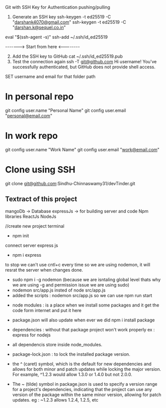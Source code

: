 Git with SSH Key for Authentication pushing/pulling

1. Generate an SSH key
ssh-keygen -t ed25519 -C "darshank4070@gmail.com"
ssh-keygen -t ed25519 -C "darshan.k@sequel.co.in"

eval "$(ssh-agent -s)"
ssh-add ~/.ssh/id_ed25519

-------> Start from here <--------

2. Add the SSH key to GitHub
cat ~/.ssh/id_ed25519.pub
3. Test the connection again
ssh -T git@github.com
Hi username! You've successfully authenticated, but GitHub does not provide shell access.


SET username and email for that folder path
# In personal repo
git config user.name "Personal Name"
git config user.email "personal@email.com"

# In work repo
git config user.name "Work Name"
git config user.email "work@email.com"

# Clone using SSH
git clone git@github.com:Sindhu-Chinnaswamy31/devTinder.git

Textract of this project
---------------------------------------------
mangoDb -> Database
expressJs -> for building server and code
Npm libraries
ReactJs
NodeJs

//create new project
terminal 
 - npm init

connect server express js
 - npm i express

to stop we can't use cntl+c every time so we are using nodemon, it will resrat the server when changes done.
 - sudo npm i -g nodemon (because we are isntaling global level thats why we are using -g and permission issue we are using sudo)
 - nodemon src/app.js insted of node src/app.js
 - added the scripts : nodemon src/app.js so we can use npm run start
* node modules : is a place when we install some packages and it get the code form internet and put it here
* package.json will also update when ever we did npm i install package
* dependencies : without that package project won't work properly ex : express for nodejs
* all dependencis store inside node_modules.
* package-lock.json : to lock the installed package version.

* the ^ (caret) symbol, which is the default for new dependencies and allows for both minor and patch updates while locking the major version. For example, ^1.2.3 would allow 1.3.0 or 1.4.0 but not 2.0.0.

* The ~ (tilde) symbol in package.json is used to specify a version range for a project's dependencies, indicating that the project can use any version of the package within the same minor version, allowing for patch updates. eg : ~1.2.3 allows 1.2.4, 1.2.5, etc